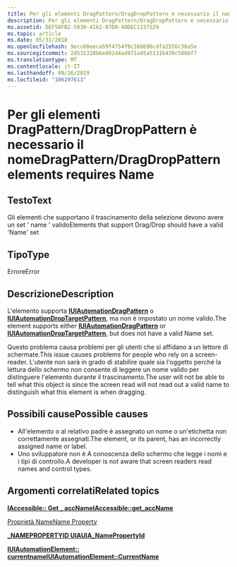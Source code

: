 ```yaml
---
title: Per gli elementi DragPattern/DragDropPattern è necessario il nome
description: Per gli elementi DragPattern/DragDropPattern è necessario il nome
ms.assetid: DEF58FB2-5830-4162-87D0-40DEC1237529
ms.topic: article
ms.date: 05/31/2018
ms.openlocfilehash: 9ecc60eeca59f4754f9c160696cdfa2556c36a5e
ms.sourcegitcommit: 2d531328b6ed82d4ad971a45a5131b430c5866f7
ms.translationtype: MT
ms.contentlocale: it-IT
ms.lasthandoff: 09/16/2019
ms.locfileid: "106297613"
---
```

# <a name="dragpatterndragdroppattern-elements-requires-name"></a><span data-ttu-id="2256f-103">Per gli elementi DragPattern/DragDropPattern è necessario il nome</span><span class="sxs-lookup"><span data-stu-id="2256f-103">DragPattern/DragDropPattern elements requires Name</span></span>

## <a name="text"></a><span data-ttu-id="2256f-104">Testo</span><span class="sxs-lookup"><span data-stu-id="2256f-104">Text</span></span>

<span data-ttu-id="2256f-105">Gli elementi che supportano il trascinamento della selezione devono avere un set ' name ' valido</span><span class="sxs-lookup"><span data-stu-id="2256f-105">Elements that support Drag/Drop should have a valid 'Name' set</span></span>

## <a name="type"></a><span data-ttu-id="2256f-106">Tipo</span><span class="sxs-lookup"><span data-stu-id="2256f-106">Type</span></span>

<span data-ttu-id="2256f-107">Errore</span><span class="sxs-lookup"><span data-stu-id="2256f-107">Error</span></span>

## <a name="description"></a><span data-ttu-id="2256f-108">Descrizione</span><span class="sxs-lookup"><span data-stu-id="2256f-108">Description</span></span>

<span data-ttu-id="2256f-109">L'elemento supporta [**IUIAutomationDragPattern**](/windows/desktop/api/UIAutomationClient/nn-uiautomationclient-iuiautomationdragpattern) o [**IUIAutomationDropTargetPattern**](/windows/desktop/api/UIAutomationClient/nn-uiautomationclient-iuiautomationdroptargetpattern), ma non è impostato un nome valido.</span><span class="sxs-lookup"><span data-stu-id="2256f-109">The element supports either [**IUIAutomationDragPattern**](/windows/desktop/api/UIAutomationClient/nn-uiautomationclient-iuiautomationdragpattern) or [**IUIAutomationDropTargetPattern**](/windows/desktop/api/UIAutomationClient/nn-uiautomationclient-iuiautomationdroptargetpattern), but does not have a valid Name set.</span></span>

<span data-ttu-id="2256f-110">Questo problema causa problemi per gli utenti che si affidano a un lettore di schermate.</span><span class="sxs-lookup"><span data-stu-id="2256f-110">This issue causes problems for people who rely on a screen-reader.</span></span> <span data-ttu-id="2256f-111">L'utente non sarà in grado di stabilire quale sia l'oggetto perché la lettura dello schermo non consente di leggere un nome valido per distinguere l'elemento durante il trascinamento.</span><span class="sxs-lookup"><span data-stu-id="2256f-111">The user will not be able to tell what this object is since the screen read will not read out a valid name to distinguish what this element is when dragging.</span></span>

## <a name="possible-causes"></a><span data-ttu-id="2256f-112">Possibili cause</span><span class="sxs-lookup"><span data-stu-id="2256f-112">Possible causes</span></span>

-   <span data-ttu-id="2256f-113">All'elemento o al relativo padre è assegnato un nome o un'etichetta non correttamente assegnati.</span><span class="sxs-lookup"><span data-stu-id="2256f-113">The element, or its parent, has an incorrectly assigned name or label.</span></span>
-   <span data-ttu-id="2256f-114">Uno sviluppatore non è A conoscenza dello schermo che legge i nomi e i tipi di controllo.</span><span class="sxs-lookup"><span data-stu-id="2256f-114">A developer is not aware that screen readers read names and control types.</span></span>

## <a name="related-topics"></a><span data-ttu-id="2256f-115">Argomenti correlati</span><span class="sxs-lookup"><span data-stu-id="2256f-115">Related topics</span></span>

<dl> <dt>

[<span data-ttu-id="2256f-116">**IAccessible:: Get \_ accName**</span><span class="sxs-lookup"><span data-stu-id="2256f-116">**IAccessible::get\_accName**</span></span>](/windows/desktop/api/Oleacc/nf-oleacc-iaccessible-get_accname)
</dt> <dt>

[<span data-ttu-id="2256f-117">Proprietà Name</span><span class="sxs-lookup"><span data-stu-id="2256f-117">Name Property</span></span>](name-property.md)
</dt> <dt>

[<span data-ttu-id="2256f-118">**\_NAMEPROPERTYID UIA**</span><span class="sxs-lookup"><span data-stu-id="2256f-118">**UIA\_NamePropertyId**</span></span>](uiauto-automation-element-propids.md)
</dt> <dt>

[<span data-ttu-id="2256f-119">**IUIAutomationElement:: currentname**</span><span class="sxs-lookup"><span data-stu-id="2256f-119">**IUIAutomationElement::CurrentName**</span></span>](/windows/desktop/api/UIAutomationClient/nf-uiautomationclient-iuiautomationelement-get_currentname)
</dt> </dl>

 

 




